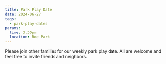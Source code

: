 ```yaml
---
title: Park Play Date
date: 2024-06-27
tags:
  - park-play-dates
params:
  time: 3:30pm
  location: Roe Park
---
```


Please join other families for our weekly park play date. All are welcome and feel free to invite friends and neighbors.
